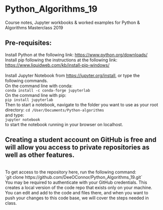 # Python_Algorithms_19
Course notes, Jupyter workbooks &amp; worked examples for Python &amp; Algorithms Masterclass 2019

## Pre-requisites:
Install Python at the following link: https://www.python.org/downloads/
Install pip following the instructions at the following link: https://www.liquidweb.com/kb/install-pip-windows/
<br/>
<br/>
Install Jupyter Notebook from https://jupyter.org/install, or type the following commands.<br/>
On the command line with conda:<br/>
`conda install -c conda-forge jupyterlab`
<br/>
On the command line with pip:<br/>
`pip install jupyterlab`
<br/>
Then to start a notebook, navigate to the folder you want to use as your root directory:
`cd /User/Documents/Python-algorithms`
<br/>
and type:<br/>
`jupyter notebook`
<br/>
to start the notebook running in your browser on localhost.

## Creating a student account on GitHub is free and will allow you access to private repositories as well as other features.
<br/>
To get access to the repository here, run the following command:
<br/>
`git clone https://github.com/DeeOConnor/Python_Algorithms_19.git`
<br/>
You may be required to authenticate with your GitHub credentials. This creates a local version of the code repo that exists only on your machine. You can edit and add to the code and files there, and when you want to push your changes to this code base, we will cover the steps needed in class.
